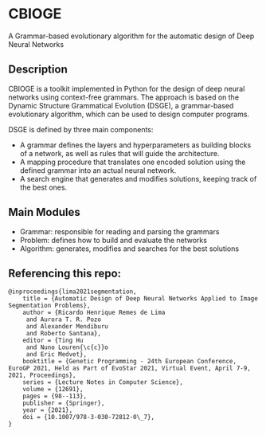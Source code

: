 # CBIOGE

A Grammar-based evolutionary algorithm for the automatic design of Deep Neural Networks

## Description

CBIOGE is a toolkit implemented in Python for the design of deep neural networks using context-free grammars.
The approach is based on the Dynamic Structure Grammatical Evolution (DSGE), a grammar-based evolutionary algorithm, which can be used to design computer programs.

DSGE is defined by three main components:
- A grammar defines the layers and hyperparameters as building blocks of a network, as well as rules that will guide the architecture.
- A mapping procedure that translates one encoded solution using the defined grammar into an actual neural network.
- A search engine that generates and modifies solutions, keeping track of the best ones.

## Main Modules

- Grammar: responsible for reading and parsing the grammars
- Problem: defines how to build and evaluate the networks
- Algorithm: generates, modifies and searches for the best solutions

## Referencing this repo:
````
@inproceedings{lima2021segmentation,
    title = {Automatic Design of Deep Neural Networks Applied to Image Segmentation Problems},
    author = {Ricardo Henrique Remes de Lima
     and Aurora T. R. Pozo
     and Alexander Mendiburu
     and Roberto Santana},
    editor = {Ting Hu
     and Nuno Louren{\c{c}}o
     and Eric Medvet},
    booktitle = {Genetic Programming - 24th European Conference, EuroGP 2021, Held as Part of EvoStar 2021, Virtual Event, April 7-9, 2021, Proceedings},
    series = {Lecture Notes in Computer Science},
    volume = {12691},
    pages = {98--113},
    publisher = {Springer},
    year = {2021},
    doi = {10.1007/978-3-030-72812-0\_7},
}
````